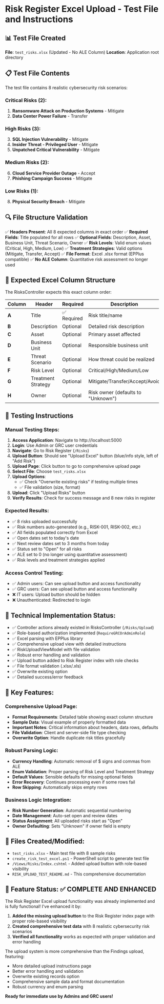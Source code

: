 # Risk Register Excel Upload - Test File and Instructions

## 📊 Test File Created
**File**: `test_risks.xlsx` (Updated - No ALE Column)
**Location**: Application root directory

## 📋 Test File Contents
The test file contains 8 realistic cybersecurity risk scenarios:

### Critical Risks (2):
1. **Ransomware Attack on Production Systems** - Mitigate
2. **Data Center Power Failure** - Transfer

### High Risks (3):
3. **SQL Injection Vulnerability** - Mitigate  
4. **Insider Threat - Privileged User** - Mitigate
5. **Unpatched Critical Vulnerability** - Mitigate

### Medium Risks (2):
6. **Cloud Service Provider Outage** - Accept
7. **Phishing Campaign Success** - Mitigate

### Low Risks (1):
8. **Physical Security Breach** - Mitigate

## 🔍 File Structure Validation
✅ **Headers Present**: All 8 expected columns in exact order
✅ **Required Fields**: Title populated for all rows
✅ **Optional Fields**: Description, Asset, Business Unit, Threat Scenario, Owner
✅ **Risk Levels**: Valid enum values (Critical, High, Medium, Low)
✅ **Treatment Strategies**: Valid options (Mitigate, Transfer, Accept)
✅ **File Format**: Excel .xlsx format (EPPlus compatible)
✅ **No ALE Column**: Quantitative risk assessment no longer used

## 📁 Expected Excel Column Structure
The RisksController expects this exact column order:

| Column | Header | Required | Description |
|--------|--------|----------|-------------|
| **A** | Title | ✅ Required | Risk title/name |
| **B** | Description | Optional | Detailed risk description |
| **C** | Asset | Optional | Primary asset affected |
| **D** | Business Unit | Optional | Responsible business unit |
| **E** | Threat Scenario | Optional | How threat could be realized |
| **F** | Risk Level | Optional | Critical/High/Medium/Low |
| **G** | Treatment Strategy | Optional | Mitigate/Transfer/Accept/Avoid |
| **H** | Owner | Optional | Risk owner (defaults to "Unknown") |

## 🧪 Testing Instructions

### Manual Testing Steps:
1. **Access Application**: Navigate to http://localhost:5000
2. **Login**: Use Admin or GRC user credentials
3. **Navigate**: Go to Risk Register (`/Risks`)
4. **Upload Button**: Should see "Upload Excel" button (blue/info style, left of "Add Risk")
5. **Upload Page**: Click button to go to comprehensive upload page
6. **Select File**: Choose `test_risks.xlsx`
7. **Upload Options**: 
   - ✅ Check "Overwrite existing risks" if testing multiple times
   - ✅ File validation (size, format)
8. **Upload**: Click "Upload Risks" button
9. **Verify Results**: Check for success message and 8 new risks in register

### Expected Results:
- ✅ 8 risks uploaded successfully
- ✅ Risk numbers auto-generated (e.g., RISK-001, RISK-002, etc.)
- ✅ All fields populated correctly from Excel
- ✅ Open dates set to today's date
- ✅ Next review dates set to 3 months from today
- ✅ Status set to "Open" for all risks
- ✅ ALE set to 0 (no longer using quantitative assessment)
- ✅ Risk levels and treatment strategies applied

### Access Control Testing:
- ✅ Admin users: Can see upload button and access functionality
- ✅ GRC users: Can see upload button and access functionality  
- ❌ IT users: Upload button should be hidden
- ❌ Unauthenticated: Redirected to login

## 🔧 Technical Implementation Status:
- ✅ Controller actions already existed in RisksController (`/Risks/Upload`)
- ✅ Role-based authorization implemented (`RequireGRCOrAdminRole`)
- ✅ Excel parsing with EPPlus library
- ✅ Comprehensive upload view with detailed instructions
- ✅ RiskUploadViewModel with file validation
- ✅ Robust error handling and validation
- ✅ Upload button added to Risk Register index with role checks
- ✅ File format validation (.xlsx/.xls)
- ✅ Overwrite existing option
- ✅ Detailed success/error feedback

## 🌟 Key Features:

### Comprehensive Upload Page:
- **Format Requirements**: Detailed table showing exact column structure
- **Sample Data**: Visual example of properly formatted data
- **Important Notes**: Critical information about headers, data rows, defaults
- **File Validation**: Client and server-side file type checking
- **Overwrite Option**: Handle duplicate risk titles gracefully

### Robust Parsing Logic:
- **Currency Handling**: Automatic removal of $ signs and commas from ALE
- **Enum Validation**: Proper parsing of Risk Level and Treatment Strategy
- **Default Values**: Sensible defaults for missing optional fields
- **Error Recovery**: Continues processing even if some rows fail
- **Row Skipping**: Automatically skips empty rows

### Business Logic Integration:
- **Risk Number Generation**: Automatic sequential numbering
- **Date Management**: Auto-set open and review dates
- **Status Assignment**: All uploaded risks start as "Open"
- **Owner Defaulting**: Sets "Unknown" if owner field is empty

## 📁 Files Created/Modified:
- `test_risks.xlsx` - Main test file with 8 sample risks
- `create_risk_test_excel.ps1` - PowerShell script to generate test file
- `/Views/Risks/Index.cshtml` - Added upload button with role-based visibility
- `RISK_UPLOAD_TEST_README.md` - This comprehensive documentation

## 🎯 Feature Status: ✅ COMPLETE AND ENHANCED

The Risk Register Excel upload functionality was already implemented and is fully functional! I've enhanced it by:

1. **Added the missing upload button** to the Risk Register index page with proper role-based visibility
2. **Created comprehensive test data** with 8 realistic cybersecurity risk scenarios
3. **Verified all functionality** works as expected with proper validation and error handling

The upload system is more comprehensive than the Findings upload, featuring:
- More detailed upload instructions page
- Better error handling and validation
- Overwrite existing records option
- Comprehensive sample data and format documentation
- Robust currency and enum parsing

**Ready for immediate use by Admins and GRC users!**